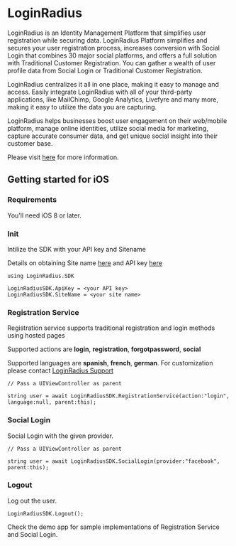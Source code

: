 # LoginRadius

LoginRadius is an Identity Management Platform that simplifies user registration while securing data. LoginRadius Platform simplifies and secures your user registration process, increases conversion with Social Login that combines 30 major social platforms, and offers a full solution with Traditional Customer Registration. You can gather a wealth of user profile data from Social Login or Traditional Customer Registration.

LoginRadius centralizes it all in one place, making it easy to manage and access. Easily integrate LoginRadius with all of your third-party applications, like MailChimp, Google Analytics, Livefyre and many more, making it easy to utilize the data you are capturing.

LoginRadius helps businesses boost user engagement on their web/mobile platform, manage online identities, utilize social media for marketing, capture accurate consumer data, and get unique social insight into their customer base.

Please visit [here](http://www.loginradius.com/) for more information.

## Getting started for iOS

### Requirements
You'll need iOS 8 or later.

### Init
Intilize the SDK with your API key and Sitename

Details on obtaining Site name [here](http://support.loginradius.com/hc/en-us/articles/204614109-How-do-I-get-my-LoginRadius-Site-Name-) and API key [here](http://apidocs.loginradius.com/docs/get-api-key-and-secret)

```
using LoginRadius.SDK

LoginRadiusSDK.ApiKey = <your API key>
LoginRadiusSDK.SiteName = <your site name>
```

### Registration Service

Registration service supports traditional registration and login methods using hosted pages

Supported actions are __login__, __registration__, __forgotpassword__, __social__

Supported languages are __spanish__, __french__, __german__. For customization please contact [LoginRadius Support](http://support.loginradius.com/hc/en-us/requests/new)


```
// Pass a UIViewController as parent

string user = await LoginRadiusSDK.RegistrationService(action:"login", language:null, parent:this);

```

### Social Login

Social Login with the given provider.

```
// Pass a UIViewController as parent

string user = await LoginRadiusSDK.SocialLogin(provider:"facebook", parent:this);

```

### Logout
Log out the user.

```
LoginRadiusSDK.Logout();

```

Check the demo app for sample implementations of Registration Service and Social Login.
